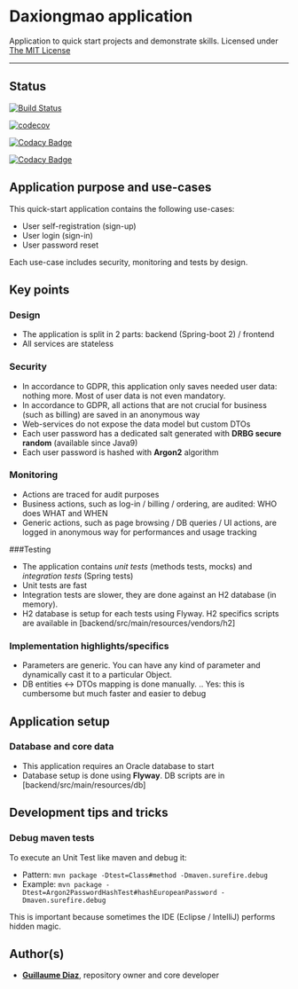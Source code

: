 # Daxiongmao application

Application to quick start projects and demonstrate skills.
Licensed under [The MIT License](https://choosealicense.com/licenses/mit/)

--------------------------

## Status

[![Build Status](https://travis-ci.org/guihome-diaz/daxiongmao-app.svg?branch=master)](https://travis-ci.org/guihome-diaz/daxiongmao-app)

[![codecov](https://codecov.io/gh/guihome-diaz/daxiongmao-app/branch/master/graph/badge.svg)](https://codecov.io/gh/guihome-diaz/daxiongmao-app)

[![Codacy Badge](https://api.codacy.com/project/badge/Grade/bdfa706c3ea347c8b3814243ef026903)](https://www.codacy.com/manual/guihome-diaz/daxiongmao-app?utm_source=github.com&amp;utm_medium=referral&amp;utm_content=guihome-diaz/daxiongmao-app&amp;utm_campaign=Badge_Grade)

[![Codacy Badge](https://api.codacy.com/project/badge/Grade/bdfa706c3ea347c8b3814243ef026903)](https://www.codacy.com/manual/guihome-diaz/daxiongmao-app?utm_source=github.com&amp;utm_medium=referral&amp;utm_content=guihome-diaz/daxiongmao-app&amp;utm_campaign=Badge_Coverage)

## Application purpose and use-cases
This quick-start application contains the following use-cases:
* User self-registration (sign-up)
* User login (sign-in)
* User password reset

Each use-case includes security, monitoring and tests by design.

## Key points

### Design 
* The application is split in 2 parts: backend (Spring-boot 2) / frontend
* All services are stateless

### Security
* In accordance to GDPR, this application only saves needed user data: nothing more. Most of user data is not even mandatory.
* In accordance to GDPR, all actions that are not crucial for business (such as billing) are saved in an anonymous way
* Web-services do not expose the data model but custom DTOs
* Each user password has a dedicated salt generated with **DRBG secure random** (available since Java9)
* Each user password is hashed with **Argon2** algorithm

### Monitoring
* Actions are traced for audit purposes
* Business actions, such as log-in / billing / ordering, are audited: WHO does WHAT and WHEN
* Generic actions, such as page browsing / DB queries / UI actions, are logged in anonymous way for performances and usage tracking

###Testing
* The application contains *unit tests* (methods tests, mocks) and *integration tests* (Spring tests)
* Unit tests are fast
* Integration tests are slower, they are done against an H2 database (in memory).
* H2 database is setup for each tests using Flyway. H2 specifics scripts are available in [backend/src/main/resources/vendors/h2]

### Implementation highlights/specifics
* Parameters are generic. You can have any kind of parameter and dynamically cast it to a particular Object.  
* DB entities <-> DTOs mapping is done manually. .. Yes: this is cumbersome but much faster and easier to debug

## Application setup

### Database and core data
* This application requires an Oracle database to start
* Database setup is done using **Flyway**. DB scripts are in [backend/src/main/resources/db]

## Development tips and tricks

### Debug maven tests

To execute an Unit Test like maven and debug it:
* Pattern: ```mvn package -Dtest=Class#method -Dmaven.surefire.debug```
* Example: ```mvn package -Dtest=Argon2PasswordHashTest#hashEuropeanPassword -Dmaven.surefire.debug```

This is important because sometimes the IDE (Eclipse / IntelliJ) performs hidden magic.

## Author(s)
- [**Guillaume Diaz**](guillaume@qin-diaz.com), repository owner and core developer